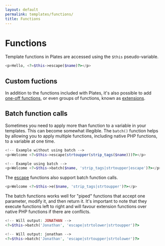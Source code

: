 ```yaml
---
layout: default
permalink: templates/functions/
title: Functions
---
```


Functions
=========

Template functions in Plates are accessed using the `$this` pseudo-variable.

~~~ php
<p>Hello, <?=$this->escape($name)?></p>
~~~


## Custom fuctions

In addition to the functions included with Plates, it's also possible to add [one-off functions](/engine/functions/), or even groups of functions, known as [extensions](/engine/extensions/).

## Batch function calls

Sometimes you need to apply more than function to a variable in your templates. This can become somewhat illegible. The `batch()` function helps by allowing you to apply multiple functions, including native PHP functions, to a variable at one time.

~~~ php
<!-- Example without using batch -->
<p>Welcome <?=$this->escape(strtoupper(strip_tags($name)))?></p>

<!-- Example using batch -->
<p>Welcome <?=$this->batch($name, 'strip_tags|strtoupper|escape')?></p>
~~~

The [escape](/templates/escaping/) functions also support batch function calls.

~~~ php
<p>Welcome <?=$this->e($name, 'strip_tags|strtoupper')?></p>
~~~

The batch functions works well for "piped" functions that accept one parameter, modify it, and then return it. It's important to note that they execute functions left to right and will favour extension functions over native PHP functions if there are conflicts.

~~~ php
<!-- Will output: JONATHAN -->
<?=$this->batch('Jonathan', 'escape|strtolower|strtoupper')?>

<!-- Will output: jonathan -->
<?=$this->batch('Jonathan', 'escape|strtoupper|strtolower')?>
~~~